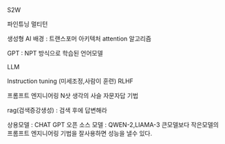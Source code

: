 S2W

파인튜닝
멀티턴

생성형 AI 배경 : 트랜스포머 아키텍처
attention 알고리즘

GPT : NPT 방식으로 학습된 언어모델

LLM

Instruction tuning (미세조정,사람이 훈련)
RLHF 


프롬프트 엔지니어링
N샷
생각의 사슬 
자문자답 기법

rag(검색증강생성) : 검색 후에 답변해라

상용모델 : CHAT GPT
오픈 소스 모델 : QWEN-2,LIAMA-3 
큰모델보다 작은모델의 프롬프트 엔지니어링 기법을 잘사용하면 성능을 낼수 있다.


